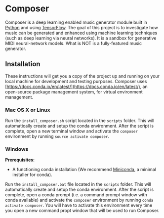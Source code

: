 # Composer
Composer is a deep learning enabled music generator module built in [Python](https://www.python.org/) and using [TensorFlow](https://www.tensorflow.org/). The goal of this project is to investigate how music can be generated and enhanced using machine learning techniques (such as deep learning via neural networks). It is a sandbox for generative MIDI neural-network models. What is NOT is a fully-featured music generator.

## Installation
These instructions will get you a copy of the project up and running on your local machine for development and testing purposes. Composer uses [https://docs.conda.io/en/latest/](https://docs.conda.io/en/latest/), an open-source package management system, for virtual environment management. 

### Mac OS X or Linux
Run the ``install_composer.sh`` script located in the ``scripts`` folder. This will automatically create and setup the conda environment. After the script is complete, open a new terminal window and activate the ``composer`` environment by running ``source activate composer``.

### Windows
**Prerequisites:**
* A functioning conda installation (We recommend [Miniconda](https://docs.conda.io/en/latest/miniconda.html), a minimal installer for conda).

Run the ``install_composer.bat`` file located in the ``scripts`` folder. This will automatically create and setup the conda environment. After the script is complete, open a conda prompt (i.e. a command prompt window with conda available) and activate the ``composer`` environment by running ``conda activate composer``. You will have to activate this environment every time you open a new command propt window that will be used to run Composer.